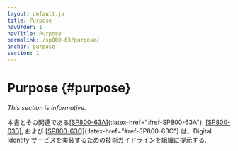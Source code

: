```yaml
---
layout: default.ja
title: Purpose
navOrder: 1
navTitle: Purpose
permalink: /sp800-63/purpose/
anchor: purpose
section: 1
---
```


# Purpose {#purpose}

_This section is informative._

<!-- This publication and its companion volumes, [[SP800-63A]](../_sp800-63a/sec1_purpose.md#purpose){:latex-href="#ref-SP800-63A"}, [[SP800-63B]](../_sp800-63b/sec1_purpose.md#purpose){:latex-href="#ref-SP800-63B"}, and [[SP800-63C]](../_sp800-63c/sec1_purpose.md#purpose){:latex-href="#ref-SP800-63C"}, provide technical guidelines to organizations for the implementation of digital identity services. -->

本書とその関連である[[SP800-63A]](../_sp800-63a/sec1_purpose.md#purpose){:latex-href="#ref-SP800-63A"}, [[SP800-63B]](../_sp800-63b/sec1_purpose.md#purpose), および [[SP800-63C]](../_sp800-63c/sec1_purpose.md#purpose){:latex-href="#ref-SP800-63C"} は、Digital Identity サービスを実装するための技術ガイドラインを組織に提示する.